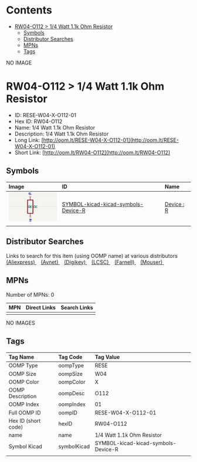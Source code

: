 



Contents
========

* [RW04-O112 > 1/4 Watt 1.1k Ohm Resistor](#rw04-o112--14-watt-11k-ohm-resistor)
	* [Symbols](#symbols)
	* [Distributor Searches](#distributor-searches)
	* [MPNs](#mpns)
	* [Tags](#tags)
  
NO IMAGE  
# RW04-O112 > 1/4 Watt 1.1k Ohm Resistor

- ID: RESE-W04-X-O112-01
- Hex ID: RW04-O112
- Name: 1/4 Watt 1.1k Ohm Resistor
- Description: 1/4 Watt 1.1k Ohm Resistor
- Long Link: [http://oom.lt/RESE-W04-X-O112-01](http://oom.lt/RESE-W04-X-O112-01)
- Short Link: [http://oom.lt/RW04-O112](http://oom.lt/RW04-O112)

## Symbols
  

|Image|ID|Name|
| :--- | :--- | :--- |
|[![](https://raw.githubusercontent.com/oomlout/oomlout_OOMP_eda_V2/main/SYMBOL/kicad/kicad-symbols/Device/R/image_140.png)](https://github.com/oomlout/oomlout_OOMP_eda_V2/tree/main/SYMBOL/kicad/kicad-symbols/Device/R/)|[SYMBOL-kicad-kicad-symbols-Device-R](https://github.com/oomlout/oomlout_OOMP_eda_V2/tree/main/SYMBOL/kicad/kicad-symbols/Device/R/)|[Device : R](https://github.com/oomlout/oomlout_OOMP_eda_V2/tree/main/SYMBOL/kicad/kicad-symbols/Device/R/)|
||||

## Distributor Searches
  
Links to search for this item (using OOMP name) at various distributors  
[(Aliexpress) ](https://www.aliexpress.com/wholesale?SearchText=11171/4+Watt+1.1k+Ohm+Resistor)&nbsp;&nbsp;&nbsp;[(Avnet) ](https://www.avnet.com/shop/us/search/1/4+Watt+1.1k+Ohm+Resistor)&nbsp;&nbsp;&nbsp;[(Digikey) ](https://www.digikey.co.uk/en/products/result?s=1/4+Watt+1.1k+Ohm+Resistor)&nbsp;&nbsp;&nbsp;[(LCSC) ](https://www.lcsc.com/search?q=1/4+Watt+1.1k+Ohm+Resistor)&nbsp;&nbsp;&nbsp;[(Farnell) ](https://uk.farnell.com/search?st=1/4+Watt+1.1k+Ohm+Resistor)&nbsp;&nbsp;&nbsp;[(Mouser) ](https://www.mouser.com/c/?q=1/4+Watt+1.1k+Ohm+Resistor)&nbsp;&nbsp;&nbsp;
## MPNs
  
Number of MPNs: 0  

|MPN|Direct Links|Search Links|
| :--- | :--- | :--- |
||||
  
NO IMAGES  
## Tags
  

|Tag Name|Tag Code|Tag Value|
| :--- | :--- | :--- |
|OOMP Type|oompType|RESE|
|OOMP Size|oompSize|W04|
|OOMP Color|oompColor|X|
|OOMP Description|oompDesc|O112|
|OOMP Index|oompIndex|01|
|Full OOMP ID|oompID|RESE-W04-X-O112-01|
|Hex ID (short code)|hexID|RW04-O112|
|name|name|1/4 Watt 1.1k Ohm Resistor|
|Symbol Kicad|symbolKicad|SYMBOL-kicad-kicad-symbols-Device-R|
||||
